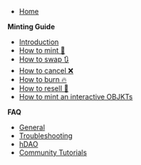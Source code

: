 * [Home](https://github.com/hicetnunc2000/hicetnunc/wiki)

**Minting Guide**
* [Introduction](https://github.com/hicetnunc2000/hicetnunc/wiki/Introduction)
* [How to mint 🌿](https://github.com/hicetnunc2000/hicetnunc/wiki/How-to-mint-🌿)
* [How to swap 🔃](https://github.com/hicetnunc2000/hicetnunc/wiki/How-to-swap-🔃)
* [How to cancel ❌](https://github.com/hicetnunc2000/hicetnunc/wiki/How-to-cancel-❌)
* [How to burn 🔥](https://github.com/hicetnunc2000/hicetnunc/wiki/How-to-burn-🔥)
* [How to resell 💱](https://github.com/hicetnunc2000/hicetnunc/wiki/How-to-resell-💱)
* [How to mint an interactive OBJKTs](https://github.com/hicetnunc2000/hicetnunc/wiki/Interactive-OBJKTs)

**FAQ**

* [General](https://github.com/hicetnunc2000/hicetnunc/wiki/General)
* [Troubleshooting](https://github.com/hicetnunc2000/hicetnunc/wiki/Troubleshooting)
* [hDAO](https://github.com/hicetnunc2000/hicetnunc/wiki/hDAO)
* [Community Tutorials](https://github.com/hicetnunc2000/hicetnunc/wiki/Community-tutorials)
